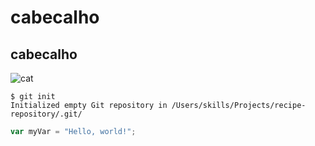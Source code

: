 # cabecalho 
## cabecalho

![cat](https://www.ultima-affinity.com/dw/image/v2/BDGX_PRD/on/demandware.static/-/Library-Sites-Ultima-pt-IsolateLibrary/default/dwe9e83bbe/CatArticles/IMG_CAT_-CAT_EYES_web-l.jpg)
```
$ git init
Initialized empty Git repository in /Users/skills/Projects/recipe-repository/.git/
```
``` javascript
var myVar = "Hello, world!";
```
